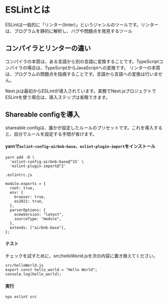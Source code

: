 # ESLintとは
ESLintは一般的に「リンター(linter)」というジャンルのツールです。リンターは、プログラムを静的に解析し、バグや問題点を発見するツール

## コンパイラとリンターの違い
コンパイラの本質は、ある言語から別の言語に変換することです。TypeScriptコンパイラの場合は、TypeScriptからJavaScriptへの変換です。
リンターの本質は、プログラムの問題点を指摘することです。言語から言語への変換は行いません。

Next.jsは最初からESLintが導入されています。実務でNext.jsプロジェクトでESLintを使う場合は、導入ステップは省略できます。


## Shareable configを導入

shareable configは、誰かが設定したルールのプリセットです。これを導入すると、自分でルールを設定する手間が省けます。
#### yarnで``eslint-config-airbnb-base``、``eslint-plugin-import``をインストール
```
yarn add -D \
  'eslint-config-airbnb-base@^15' \
  'eslint-plugin-import@^2'
```

```
.eslintrc.js

module.exports = {
  root: true,
  env: {
    browser: true,
    es2021: true,
  },
  parserOptions: {
    ecmaVersion: "latest",
    sourceType: "module",
  },
  extends: ["airbnb-base"],
};
```

#### テスト
チェックを試すために、src/helloWorld.jsを次の内容に置き換えてください。
```
src/helloWorld.js
export const hello_world = "Hello World";
console.log(hello_world);
```

#### 実行
```
npx eslint src
```
